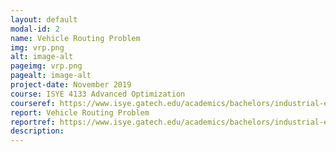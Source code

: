 ```yaml
---
layout: default
modal-id: 2
name: Vehicle Routing Problem
img: vrp.png
alt: image-alt
pageimg: vrp.png
pagealt: image-alt
project-date: November 2019
course: ISYE 4133 Advanced Optimization
courseref: https://www.isye.gatech.edu/academics/bachelors/industrial-engineering/courses
report: Vehicle Routing Problem
reportref: https://www.isye.gatech.edu/academics/bachelors/industrial-engineering/courses
description:
---
```

